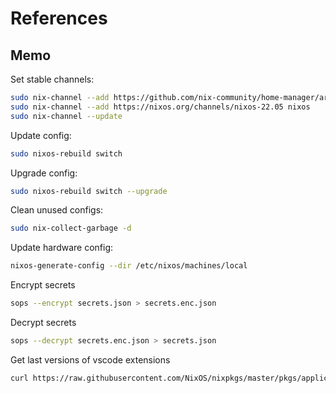 # References

## Memo

Set stable channels:

```bash
sudo nix-channel --add https://github.com/nix-community/home-manager/archive/release-22.05.tar.gz home-manager
sudo nix-channel --add https://nixos.org/channels/nixos-22.05 nixos
sudo nix-channel --update
```

Update config:

```bash
sudo nixos-rebuild switch
```

Upgrade config:

```bash
sudo nixos-rebuild switch --upgrade
```

Clean unused configs:

```bash
sudo nix-collect-garbage -d
```

Update hardware config:

```bash
nixos-generate-config --dir /etc/nixos/machines/local
```

Encrypt secrets

```bash
sops --encrypt secrets.json > secrets.enc.json
```

Decrypt secrets

```bash
sops --decrypt secrets.enc.json > secrets.json
```

Get last versions of vscode extensions

```bash
curl https://raw.githubusercontent.com/NixOS/nixpkgs/master/pkgs/applications/editors/vscode/extensions/update_installed_exts.sh | bash > vscode_ext.nix
```
